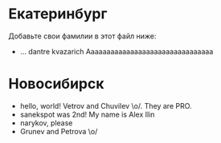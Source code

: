 Екатеринбург
===
Добавьте свои фамилии в этот файл ниже: 
* ...
dantre
kvazarich
Aaaaaaaaaaaaaaaaaaaaaaaaaaaaaaaa

Новосибирск
=====

* hello, world! Vetrov and Chuvilev \o/. They are PRO.
* sanekspot was 2nd! My name is Alex Ilin
* narykov, please 
* Grunev and Petrova \o/

